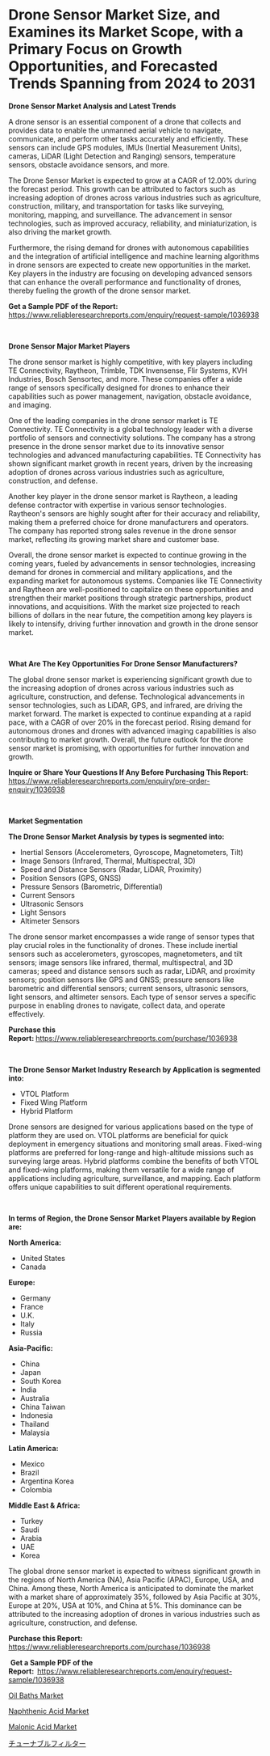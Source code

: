 <p><h1>Drone Sensor Market Size, and Examines its Market Scope, with a Primary Focus on Growth Opportunities, and Forecasted Trends Spanning from 2024 to 2031</h1></p><p><strong>Drone Sensor Market Analysis and Latest Trends</strong></p>
<p><p>A drone sensor is an essential component of a drone that collects and provides data to enable the unmanned aerial vehicle to navigate, communicate, and perform other tasks accurately and efficiently. These sensors can include GPS modules, IMUs (Inertial Measurement Units), cameras, LiDAR (Light Detection and Ranging) sensors, temperature sensors, obstacle avoidance sensors, and more.</p><p>The Drone Sensor Market is expected to grow at a CAGR of 12.00% during the forecast period. This growth can be attributed to factors such as increasing adoption of drones across various industries such as agriculture, construction, military, and transportation for tasks like surveying, monitoring, mapping, and surveillance. The advancement in sensor technologies, such as improved accuracy, reliability, and miniaturization, is also driving the market growth.</p><p>Furthermore, the rising demand for drones with autonomous capabilities and the integration of artificial intelligence and machine learning algorithms in drone sensors are expected to create new opportunities in the market. Key players in the industry are focusing on developing advanced sensors that can enhance the overall performance and functionality of drones, thereby fueling the growth of the drone sensor market.</p></p>
<p><strong>Get a Sample PDF of the Report:&nbsp;</strong> <a href="https://www.reliableresearchreports.com/enquiry/request-sample/1036938">https://www.reliableresearchreports.com/enquiry/request-sample/1036938</a></p>
<p>&nbsp;</p>
<p><strong>Drone Sensor Major Market Players</strong></p>
<p><p>The drone sensor market is highly competitive, with key players including TE Connectivity, Raytheon, Trimble, TDK Invensense, Flir Systems, KVH Industries, Bosch Sensortec, and more. These companies offer a wide range of sensors specifically designed for drones to enhance their capabilities such as power management, navigation, obstacle avoidance, and imaging.</p><p>One of the leading companies in the drone sensor market is TE Connectivity. TE Connectivity is a global technology leader with a diverse portfolio of sensors and connectivity solutions. The company has a strong presence in the drone sensor market due to its innovative sensor technologies and advanced manufacturing capabilities. TE Connectivity has shown significant market growth in recent years, driven by the increasing adoption of drones across various industries such as agriculture, construction, and defense.</p><p>Another key player in the drone sensor market is Raytheon, a leading defense contractor with expertise in various sensor technologies. Raytheon's sensors are highly sought after for their accuracy and reliability, making them a preferred choice for drone manufacturers and operators. The company has reported strong sales revenue in the drone sensor market, reflecting its growing market share and customer base.</p><p>Overall, the drone sensor market is expected to continue growing in the coming years, fueled by advancements in sensor technologies, increasing demand for drones in commercial and military applications, and the expanding market for autonomous systems. Companies like TE Connectivity and Raytheon are well-positioned to capitalize on these opportunities and strengthen their market positions through strategic partnerships, product innovations, and acquisitions. With the market size projected to reach billions of dollars in the near future, the competition among key players is likely to intensify, driving further innovation and growth in the drone sensor market.</p></p>
<p>&nbsp;</p>
<p><strong>What Are The Key Opportunities For Drone Sensor Manufacturers?</strong></p>
<p><p>The global drone sensor market is experiencing significant growth due to the increasing adoption of drones across various industries such as agriculture, construction, and defense. Technological advancements in sensor technologies, such as LiDAR, GPS, and infrared, are driving the market forward. The market is expected to continue expanding at a rapid pace, with a CAGR of over 20% in the forecast period. Rising demand for autonomous drones and drones with advanced imaging capabilities is also contributing to market growth. Overall, the future outlook for the drone sensor market is promising, with opportunities for further innovation and growth.</p></p>
<p><strong>Inquire or Share Your Questions If Any Before Purchasing This Report:</strong> <a href="https://www.reliableresearchreports.com/enquiry/pre-order-enquiry/1036938">https://www.reliableresearchreports.com/enquiry/pre-order-enquiry/1036938</a></p>
<p>&nbsp;</p>
<p><strong>Market Segmentation</strong></p>
<p><strong>The Drone Sensor Market Analysis by types is segmented into:</strong></p>
<p><ul><li>Inertial Sensors (Accelerometers, Gyroscope, Magnetometers, Tilt)</li><li>Image Sensors (Infrared, Thermal, Multispectral, 3D)</li><li>Speed and Distance Sensors (Radar, LiDAR, Proximity)</li><li>Position Sensors (GPS, GNSS)</li><li>Pressure Sensors (Barometric, Differential)</li><li>Current Sensors</li><li>Ultrasonic Sensors</li><li>Light Sensors</li><li>Altimeter Sensors</li></ul></p>
<p><p>The drone sensor market encompasses a wide range of sensor types that play crucial roles in the functionality of drones. These include inertial sensors such as accelerometers, gyroscopes, magnetometers, and tilt sensors; image sensors like infrared, thermal, multispectral, and 3D cameras; speed and distance sensors such as radar, LiDAR, and proximity sensors; position sensors like GPS and GNSS; pressure sensors like barometric and differential sensors; current sensors, ultrasonic sensors, light sensors, and altimeter sensors. Each type of sensor serves a specific purpose in enabling drones to navigate, collect data, and operate effectively.</p></p>
<p><strong>Purchase this Report:&nbsp;</strong><a href="https://www.reliableresearchreports.com/purchase/1036938">https://www.reliableresearchreports.com/purchase/1036938</a></p>
<p>&nbsp;</p>
<p><strong>The Drone Sensor Market Industry Research by Application is segmented into:</strong></p>
<p><ul><li>VTOL Platform</li><li>Fixed Wing Platform</li><li>Hybrid Platform</li></ul></p>
<p><p>Drone sensors are designed for various applications based on the type of platform they are used on. VTOL platforms are beneficial for quick deployment in emergency situations and monitoring small areas. Fixed-wing platforms are preferred for long-range and high-altitude missions such as surveying large areas. Hybrid platforms combine the benefits of both VTOL and fixed-wing platforms, making them versatile for a wide range of applications including agriculture, surveillance, and mapping. Each platform offers unique capabilities to suit different operational requirements.</p></p>
<p>&nbsp;</p>
<p><strong>In terms of Region, the Drone Sensor Market Players available by Region are:</strong></p>
<p>
    <p> <strong> North America: </strong>
        <ul>
            <li>United States</li>
            <li>Canada</li>
        </ul>
        </p> 
    <p> <strong> Europe: </strong>
        <ul>
            <li>Germany</li>
            <li>France</li>
            <li>U.K.</li>
            <li>Italy</li>
            <li>Russia</li>
        </ul>
        </p> 
    <p> <strong> Asia-Pacific: </strong>
        <ul>
            <li>China</li>
            <li>Japan</li>
            <li>South Korea</li>
            <li>India</li>
            <li>Australia</li>
            <li>China Taiwan</li>
            <li>Indonesia</li>
            <li>Thailand</li>
            <li>Malaysia</li>
        </ul>
        </p> 
    <p> <strong> Latin America: </strong>
        <ul>
            <li>Mexico</li>
            <li>Brazil</li>
            <li>Argentina Korea</li>
            <li>Colombia</li>
        </ul>
        </p> 
    <p> <strong> Middle East & Africa: </strong>
        <ul>
            <li>Turkey</li>
            <li>Saudi</li>
            <li>Arabia</li>
            <li>UAE</li>
            <li>Korea</li>
        </ul>
    </p>
    </p>
<p><p>The global drone sensor market is expected to witness significant growth in the regions of North America (NA), Asia Pacific (APAC), Europe, USA, and China. Among these, North America is anticipated to dominate the market with a market share of approximately 35%, followed by Asia Pacific at 30%, Europe at 20%, USA at 10%, and China at 5%. This dominance can be attributed to the increasing adoption of drones in various industries such as agriculture, construction, and defense.</p></p>
<p><strong>Purchase this Report: </strong><a href="https://www.reliableresearchreports.com/purchase/1036938">https://www.reliableresearchreports.com/purchase/1036938</a></p>
<p>&nbsp;<strong>Get a Sample PDF of the Report:&nbsp;&nbsp;</strong><a href="https://www.reliableresearchreports.com/enquiry/request-sample/1036938">https://www.reliableresearchreports.com/enquiry/request-sample/1036938</a></p>
<p><strong></strong></p>
<p><p><a href="https://view.publitas.com/reportprime-1/oil-baths-market-share-market-new-trends-analysis-report-by-type-by-application-by-end-use-by-region-and-segment-forecasts-2024-2031/">Oil Baths Market</a></p><p><a href="https://circular-yam-9b9.notion.site/Naphthenic-Acid-Market-Size-and-Growth-Market-Segmentation-Regional-and-Country-Breakdowns-and-Ma-9f05a0d448d247a4af2d274f61003776">Naphthenic Acid Market</a></p><p><a href="https://cedar-agate-3da.notion.site/Malonic-Acid-Market-Provides-Detailed-Segmentation-of-this-Market-based-on-Type-Application-and-Re-5bd4ff82136f416599e5c258bd0ee804">Malonic Acid Market</a></p><p><a href="https://github.com/KaydenJohns1964/Market-Research-Report-List-1/blob/main/84890258241.md">チューナブルフィルター</a></p></p>